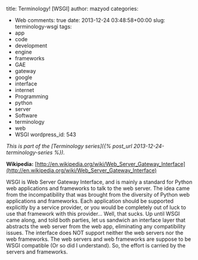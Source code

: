 title: Terminology! [WSGI]
author: mazyod
categories:
- Web
comments: true
date: 2013-12-24 03:48:58+00:00
slug: terminology-wsgi
tags:
- app
- code
- development
- engine
- frameworks
- GAE
- gateway
- google
- interface
- internet
- Programming
- python
- server
- Software
- terminology
- web
- WSGI
wordpress_id: 543

_This is part of the [Terminology series]({% post_url 2013-12-24-terminology-series %})._

**Wikipedia:** [http://en.wikipedia.org/wiki/Web_Server_Gateway_Interface](http://en.wikipedia.org/wiki/Web_Server_Gateway_Interface)

WSGI is Web Server Gateway Interface, and is mainly a standard for Python web applications and frameworks to talk to the web server. The idea came from the incompatibility that was brought from the diversity of Python web applications and frameworks. Each application should be supported explicitly by a service provider, or you would be completely out of luck to use that framework with this provider... Well, that sucks. Up until WSGI came along, and told both parties, let us sandwich an interface layer that abstracts the web server from the web app, eliminating any compatibility issues. The interface does NOT support neither the web servers nor the web frameworks. The web servers and web frameworks are suppose to be WSGI compatible (Or so did I understand). So, the effort is carried by the servers and frameworks.
